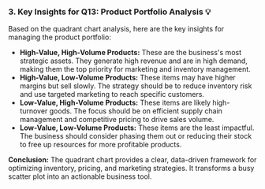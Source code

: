 
### 3. Key Insights for Q13: Product Portfolio Analysis 💡

Based on the quadrant chart analysis, here are the key insights for managing the product portfolio:

* **High-Value, High-Volume Products:** These are the business's most strategic assets. They generate high revenue and are in high demand, making them the top priority for marketing and inventory management.
* **High-Value, Low-Volume Products:** These items may have higher margins but sell slowly. The strategy should be to reduce inventory risk and use targeted marketing to reach specific customers.
* **Low-Value, High-Volume Products:** These items are likely high-turnover goods. The focus should be on efficient supply chain management and competitive pricing to drive sales volume.
* **Low-Value, Low-Volume Products:** These items are the least impactful. The business should consider phasing them out or reducing their stock to free up resources for more profitable products.

**Conclusion:** The quadrant chart provides a clear, data-driven framework for optimizing inventory, pricing, and marketing strategies. It transforms a busy scatter plot into an actionable business tool.
